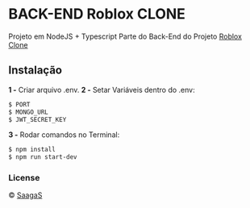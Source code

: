 # BACK-END Roblox CLONE

Projeto em NodeJS + Typescript
Parte do Back-End do Projeto [Roblox Clone]([https://b7web.com.br](https://github.com/SaagaS0/reactjs-Roblox-CLONE))

## Instalação
**1 -** Criar arquivo .env.
**2 -** Setar Variáveis dentro do .env:
```sh
$ PORT
$ MONGO_URL
$ JWT_SECRET_KEY
```
**3 -** Rodar comandos no Terminal:
```sh
$ npm install
$ npm run start-dev
```

### License
© [SaagaS](https://github.com/SaagaS0)
